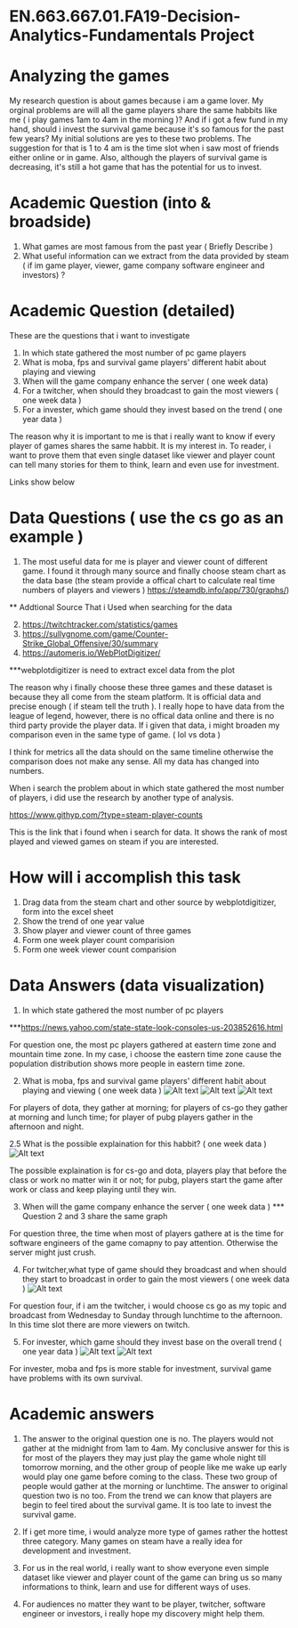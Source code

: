 # EN.663.667.01.FA19-Decision-Analytics-Fundamentals Project
# Analyzing the games

My research question is about games because i am a game lover. My orginal problems are will all the game players share the same habbits like me ( i play games 1am to 4am in the morning )? And if i got a few fund in my hand, should i invest the survival game because it's so famous for the past few years? 
My initial solutions are yes to these two problems. The suggestion for that is 1 to 4 am is the time slot when i saw most of friends either online or in game. Also, although the players of survival game is decreasing, it's still a hot game that has the potential for us to invest.

# Academic Question (into & broadside)
1. What games are most famous from the past year ( Briefly Describe ) 
2. What useful information can we extract from the data provided by steam ( if im game player, viewer, game company software engineer and investors) ?

# Academic Question (detailed)
These are the questions that i want to investigate
1. In which state gathered the most number of pc game players
2. What is moba, fps and survival game players' different habit about playing and viewing
3. When will the game company enhance the server ( one week data)
4. For a twitcher, when should they broadcast to gain the most viewers ( one week data )
5. For a invester, which game should they invest based on the trend ( one year data )

The reason why it is important to me is that i really want to know if every player of games shares the same habbit. It is my interest in. To reader, i want to prove them that even single dataset like viewer and player count can tell many stories for them to think, learn and even use for investment. 

Links show below

# Data Questions ( use the cs go as an example )
1. The most useful data for me is player and viewer count of different game. I found it through many source and finally choose steam chart as the data base (the steam provide a offical chart to calculate real time numbers of players and viewers ) https://steamdb.info/app/730/graphs/)

** Addtional Source That i Used when searching for the data

2. https://twitchtracker.com/statistics/games
3. https://sullygnome.com/game/Counter-Strike_Global_Offensive/30/summary
4. https://automeris.io/WebPlotDigitizer/

***webplotdigitizer is need to extract excel data from the plot

The reason why i finally choose these three games and these dataset is because they all come from the steam platform. It is official data and precise enough ( if steam tell the truth ). I really hope to have data from the league of legend, however, there is no offical data online and there is no third party provide the player data. If i given that data, i might broaden my comparison even in the same type of game. ( lol vs dota )

I think for metrics all the data should on the same timeline otherwise the comparison does not make any sense. All my data has changed into numbers. 

When i search the problem about in which state gathered the most number of players, i did use the research by another type of analysis. 

https://www.githyp.com/?type=steam-player-counts

This is the link that i found when i search for data. It shows the rank of most played and viewed games on steam if you are interested. 

# How will i accomplish this task 
1. Drag data from the steam chart and other source by webplotdigitizer, form into the excel sheet
2. Show the trend of one year value
3. Show player and viewer count of three games 
4. Form one week player count comparision
5. Form one week viewer count comparision

# Data Answers (data visualization) 
1. In which state gathered the most number of pc players 

***https://news.yahoo.com/state-state-look-consoles-us-203852616.html 

For question one, the most pc players gathered at eastern time zone and mountain time zone. In my case, i choose the eastern time zone cause the population distribution shows more people in eastern time zone.

2. What is moba, fps and survival game players' different habit about playing and viewing ( one week data )
![Alt text](https://github.com/ZIHAOLU1289/EN.663.667.01.FA19-Decision-Analytics-Fundamentals/blob/master/CS%20GO%20PV%20COUNT%20ONE%20WEEK.JPG)
![Alt text](https://github.com/ZIHAOLU1289/EN.663.667.01.FA19-Decision-Analytics-Fundamentals/blob/master/DOTA%20PV%20COUNT%20ONE%20WEEK.JPG)
![Alt text](https://github.com/ZIHAOLU1289/EN.663.667.01.FA19-Decision-Analytics-Fundamentals/blob/master/PUBG%20PV%20COUNT%20ONE%20WEEK.JPG)

For players of dota, they gather at morning; for players of cs-go they gather at morning and lunch time; for player of pubg players gather in the afternoon and night. 

2.5 What is the possible explaination for this habbit? ( one week data )
![Alt text](https://github.com/ZIHAOLU1289/EN.663.667.01.FA19-Decision-Analytics-Fundamentals/blob/master/PLAYER%20COUNT%20ONE%20WEEK.JPG)

The possible explaination is for cs-go and dota, players play that before the class or work no matter win it or not; for pubg, players start the game after work or class and keep playing until they win. 

3. When will the game company enhance the server ( one week data )
*** Question 2 and 3 share the same graph 

For question three, the time when most of players gathere at is the time for software engineers of the game comapny to pay attention. Otherwise the server might just crush. 

4. For twitcher,what type of game should they broadcast and when should they start to broadcast in order to gain the most viewers ( one week data )
![Alt text](https://github.com/ZIHAOLU1289/EN.663.667.01.FA19-Decision-Analytics-Fundamentals/blob/master/VIEWER%20COUNT%20ONE%20WEEK.JPG)

For question four, if i am the twitcher, i would choose cs go as my topic and broadcast from Wednesday to Sunday through lunchtime to the afternoon. In this time slot there are more viewers on twitch. 

5. For invester, which game should they invest base on the overall trend ( one year data )
![Alt text](https://github.com/ZIHAOLU1289/EN.663.667.01.FA19-Decision-Analytics-Fundamentals/blob/master/PLAYER%20COUNT%20ONE%20YEAR.JPG)
![Alt text](https://github.com/ZIHAOLU1289/EN.663.667.01.FA19-Decision-Analytics-Fundamentals/blob/master/VIEWER%20COUNT%20ONE%20YEAR.JPG)

For invester, moba and fps is more stable for investment, survival game have problems with its own survival. 

# Academic answers 
1. The answer to the original question one is no. The players would not gather at the midnight from 1am to 4am. My conclusive answer for this is for most of the players they may just play the game whole night till tomorrow morning, and the other group of people like me wake up early would play one game before coming to the class. These two group of people would gather at the morning or lunchtime.
The answer to original question two is no too. From the trend we can know that players are begin to feel tired about the survival game. It is too late to invest the survival game. 

2. If i get more time, i would analyze more type of games rather the hottest three category. Many games on steam have a really idea for development and investment. 

3. For us in the real world, i really want to show everyone even simple dataset like viewer and player count of the game can bring us so many informations to think, learn and use for different ways of uses. 

4. For audiences no matter they want to be player, twitcher, software engineer or investors, i really hope my discovery might help them. 

